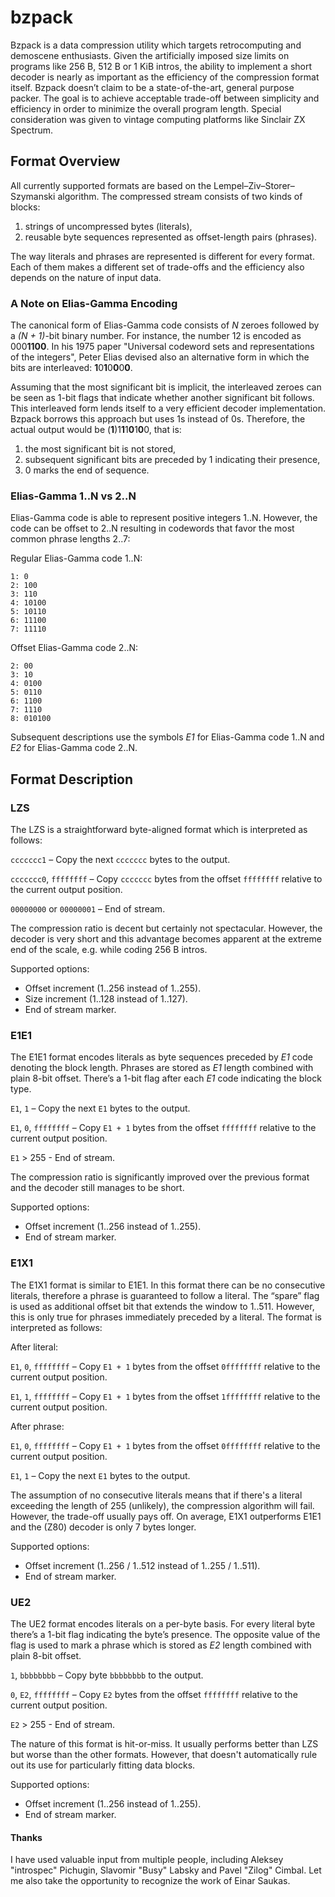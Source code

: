 # bzpack
Bzpack is a data compression utility which targets retrocomputing and demoscene enthusiasts. Given the artificially imposed size limits on programs like 256 B, 512 B or 1 KiB intros, the ability to implement a short decoder is nearly as important as the efficiency of the compression format itself. Bzpack doesn’t claim to be a state-of-the-art, general purpose packer. The goal is to achieve acceptable trade-off between simplicity and efficiency in order to minimize the overall program length. Special consideration was given to vintage computing platforms like Sinclair ZX Spectrum.

## Format Overview
All currently supported formats are based on the Lempel–Ziv–Storer–Szymanski algorithm. The compressed stream consists of two kinds of blocks:
1. strings of uncompressed bytes (literals),
2. reusable byte sequences represented as offset-length pairs (phrases).

The way literals and phrases are represented is different for every format. Each of them makes a different set of trade-offs and the efficiency also depends on the nature of input data.

### A Note on Elias-Gamma Encoding
The canonical form of Elias-Gamma code consists of *N* zeroes followed by a *(N + 1)*-bit binary number. For instance, the number 12 is encoded as 000**1100**. In his 1975 paper "Universal codeword sets and representations of the integers", Peter Elias devised also an alternative form in which the bits are interleaved: **1**0**1**0**0**0**0**.

Assuming that the most significant bit is implicit, the interleaved zeroes can be seen as 1-bit flags that indicate whether another significant bit follows. This interleaved form lends itself to a very efficient decoder implementation. Bzpack borrows this approach but uses 1s instead of 0s. Therefore, the actual output would be (**1**)1**1**1**0**1**0**0, that is:

1. the most significant bit is not stored,
2. subsequent significant bits are preceded by 1 indicating their presence,
3. 0 marks the end of sequence.

### Elias-Gamma 1..N vs 2..N
Elias-Gamma code is able to represent positive integers 1..N. However, the code can be offset to 2..N resulting in codewords that favor the most common phrase lengths 2..7:

Regular Elias-Gamma code 1..N:
```
1: 0
2: 100
3: 110
4: 10100
5: 10110
6: 11100
7: 11110
```
Offset Elias-Gamma code 2..N:
```
2: 00
3: 10
4: 0100
5: 0110
6: 1100
7: 1110
8: 010100
```
Subsequent descriptions use the symbols *E1* for Elias-Gamma code 1..N and *E2* for Elias-Gamma code 2..N.

## Format Description
### LZS
The LZS is a straightforward byte-aligned format which is interpreted as follows:

`ccccccc1` – Copy the next `ccccccc` bytes to the output.

`ccccccc0`, `ffffffff` – Copy `ccccccc` bytes from the offset `ffffffff` relative to the current output position.

`00000000` or `00000001` – End of stream.

The compression ratio is decent but certainly not spectacular. However, the decoder is very short and this advantage becomes apparent at the extreme end of the scale, e.g. while coding 256 B intros.

Supported options:

* Offset increment (1..256 instead of 1..255).
* Size increment (1..128 instead of 1..127).
* End of stream marker.

### E1E1
The E1E1 format encodes literals as byte sequences preceded by *E1* code denoting the block length. Phrases are stored as *E1* length combined with plain 8-bit offset. There’s a 1-bit flag after each *E1* code indicating the block type.

`E1`, `1` – Copy the next `E1` bytes to the output.

`E1`, `0`, `ffffffff` – Copy `E1 + 1` bytes from the offset `ffffffff` relative to the current output position.

`E1` > 255 - End of stream.

The compression ratio is significantly improved over the previous format and the decoder still manages to be short.

Supported options:

* Offset increment (1..256 instead of 1..255).
* End of stream marker.

### E1X1
The E1X1 format is similar to E1E1. In this format there can be no consecutive literals, therefore a phrase is guaranteed to follow a literal. The “spare” flag is used as additional offset bit that extends the window to 1..511. However, this is only true for phrases immediately preceded by a literal. The format is interpreted as follows:

After literal:

`E1`, `0`, `ffffffff` – Copy `E1 + 1` bytes from the offset `0ffffffff` relative to the current output position.

`E1`, `1`, `ffffffff` – Copy `E1 + 1` bytes from the offset `1ffffffff` relative to the current output position.

After phrase:

`E1`, `0`, `ffffffff` – Copy `E1 + 1` bytes from the offset `0ffffffff` relative to the current output position.

`E1`, `1` – Copy the next `E1` bytes to the output.

The assumption of no consecutive literals means that if there's a literal exceeding the length of 255 (unlikely), the compression algorithm will fail. However, the trade-off usually pays off. On average, E1X1 outperforms E1E1 and the (Z80) decoder is only 7 bytes longer.

Supported options:

* Offset increment (1..256 / 1..512 instead of 1..255 / 1..511).
* End of stream marker.

### UE2
The UE2 format encodes literals on a per-byte basis. For every literal byte there’s a 1-bit flag indicating the byte’s presence. The opposite value of the flag is used to mark a phrase which is stored as *E2* length combined with plain 8-bit offset.

`1`, `bbbbbbbb` – Copy byte `bbbbbbbb` to the output.

`0`, `E2`, `ffffffff` – Copy `E2` bytes from the offset `ffffffff` relative to the current output position.

`E2` > 255 - End of stream.

The nature of this format is hit-or-miss. It usually performs better than LZS but worse than the other formats. However, that doesn't automatically rule out its use for particularly fitting data blocks.

Supported options:

* Offset increment (1..256 instead of 1..255).
* End of stream marker.

#### Thanks
I have used valuable input from multiple people, including Aleksey "introspec" Pichugin, Slavomir "Busy" Labsky and Pavel "Zilog" Cimbal. Let me also take the opportunity to recognize the work of Einar Saukas.
